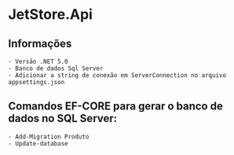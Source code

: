 # JetStore.Api

## Informações
	- Versão .NET 5.0
	- Banco de dados Sql Server
	- Adicionar a string de conexão em ServerConnection no arquivo appsettings.json
	
##	Comandos EF-CORE para gerar o banco de dados no SQL Server:

	- Add-Migration Produto
	- Update-database
